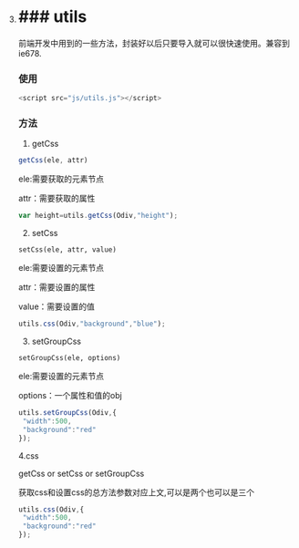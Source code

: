 3. # ### utils

   前端开发中用到的一些方法，封装好以后只要导入就可以很快速使用。兼容到ie678.

   ### 使用

   ```javascript
   <script src="js/utils.js"></script>
   ```

   ### 方法

   1. getCss

   ```javascript
   getCss(ele, attr)
   ```

   ele:需要获取的元素节点

   attr：需要获取的属性

   ```javascript
   var height=utils.getCss(Odiv,"height");
   ```



   2. setCss

   ```
   setCss(ele, attr, value)
   ```

   ele:需要设置的元素节点

   attr：需要设置的属性

   value：需要设置的值

   ```javascript
   utils.css(Odiv,"background","blue");
   ```

   3. setGroupCss

   ```
   setGroupCss(ele, options)
   ```

   ele:需要设置的元素节点

   options：一个属性和值的obj

   ```javascript
   utils.setGroupCss(Odiv,{
   	"width":500,
   	"background":"red"
   });
   ```

   4.css

   getCss or setCss or setGroupCss

   获取css和设置css的总方法参数对应上文,可以是两个也可以是三个

   ```javascript
   utils.css(Odiv,{
   	"width":500,
   	"background":"red"
   });
   ```
